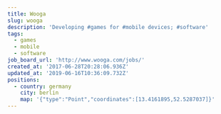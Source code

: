 ```yaml
---
title: Wooga
slug: wooga
description: 'Developing #games for #mobile devices; #software'
tags:
  - games
  - mobile
  - software
job_board_url: 'http://www.wooga.com/jobs/'
created_at: '2017-06-28T20:28:06.936Z'
updated_at: '2019-06-16T10:36:09.732Z'
positions:
  - country: germany
    city: berlin
    map: '{"type":"Point","coordinates":[13.4161895,52.5287037]}'
---
```


